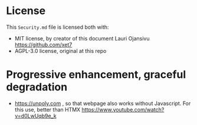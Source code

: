 # License

This `Security.md` file is licensed both with:

- MIT license, by creator of this document Lauri Ojansivu https://github.com/xet7
- AGPL-3.0 license, original at this repo

# Progressive enhancement, graceful degradation

- https://unpoly.com , so that webpage also works without Javascript. For this use, better than HTMX https://www.youtube.com/watch?v=d0LwUqb9e_k
